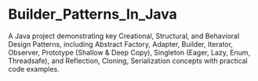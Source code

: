 # Builder_Patterns_In_Java
A Java project demonstrating key Creational, Structural, and Behavioral Design Patterns, including Abstract Factory, Adapter, Builder, Iterator, Observer, Prototype (Shallow &amp; Deep Copy), Singleton (Eager, Lazy, Enum, Threadsafe), and Reflection, Cloning, Serialization concepts with practical code examples.
